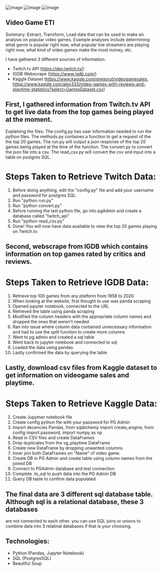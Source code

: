 ![image](https://user-images.githubusercontent.com/59801521/110669438-9083ee00-8189-11eb-9dff-84879bc42218.png)
![image](https://user-images.githubusercontent.com/59801521/110669757-e3f63c00-8189-11eb-9ca6-0aff9580ff9e.png)
![image](https://user-images.githubusercontent.com/59801521/110669965-20299c80-818a-11eb-92ff-e65c005187ad.png)



## Video Game ETl

Summary:
Extract, Transform, Load data that can be used to make an analysis on popular video games. Example analyses include determining what genre is popular right now, what popular live streamers are playing right now, what kind of video games make the most money, etc.

I have gathered 3 different sources of information:
- Twitch.tv API (https://dev.twitch.tv/)
- IGDB Webscrape (https://www.igdb.com/)
- Kaggle Dataset (https://www.kaggle.com/gregorut/videogamesales,  https://www.kaggle.com/alex333/video-games-with-reviews-and-playtime-statistics?select=GamesDataset.csv)

## First, I gathered information from Twitch.tv API to get live data from the top games being played at the moment.

Explaining the files:
The config.py has user information needed to run the python files.
The methods.py containes a function to get a request of the the top 20 games.
The run.py will output a json response of the top 20 games being played at the time of the function.
The convert.py to convert the json file into a csv.
The read_csv.py  will convert the csv and input into a table on postgres SQL.

# Steps Taken to Retrieve Twitch Data:
1. Before doing anything, edit the "config.py" file and add your username and password for postgres SQL.
2. Run "python run.py"
3. Run "python convert.py"
4. Before running the last python file, go into pgAdmin and create a database called "twitch_api"
4. Run "python read_csv.py"
5. Done! You will now have data available to view the top 20 games playing on Twitch.tv.

## Second, webscrape from IGDB which contains information on top games rated by critics and reviews.

# Steps Taken to Retrieve IGDB Data:
1. Retrieve top 100 games from any platform from 1958 to 2020
2. When looking at the website, first thought to use was panda scraping
3. Opened jupyter notebook, connected to the URL
4. Retrieved the table using panda scraping
5. Modified the column headers with the appropriate column names and dropped the ones that weren’t needed
6. Ran into issue where column data contained unnecessary information and had to use the split function to create more columns
7. Went to pg admin and created a sql table
8. Went back to jupyter notebook and connected to sql
9. Loaded the data using pandas
10. Lastly confirmed the data by querying the table

## Lastly, download csv files from Kaggle dataset to get information on videogame sales and playtime.

# Steps Taken to Retrieve Kaggle Data:
1. Create Jupytner notebook file
2. Create config python file with your password for PG Admin
3. Import decencies Pandas, from sqlalchemy import create_engine, from config import password, import numpy as np
4. Read in CSV files and create DataFrames
5. Drop duplicates from the vg_playtime DataFrame
6. Create new DataFrame by dropping unwanted columns.
7. Inner join both DataFrames on "Name" of video game.
8. Create DB in PG Admin and create table using column names from the joined DB
9. Connect to PGAdmin  database and test connection
10. Complete .to_sql to push data into the PG Admin DB
11. Query DB table to confirm data populated

## The final data are 3 different sql database table. Although sql is a relational database, these 3 databases
are not connected to each other. you can use SQL joins or unions to combine data into 3 relatinal databases if that is your choosing.  

## Technologies:
- Python (Pandas, Jupyter Notebook)
- SQL (PostgresSQL)
- Beautiful Soup
